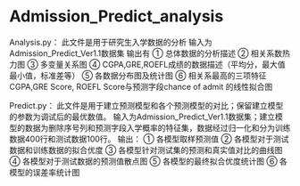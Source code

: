 # Admission_Predict_analysis

Analysis.py：
此文件是用于研究生入学数据的分析
输入为Admission_Predict_Ver1.1数据集
输出有 
①	总体数据的分析描述
②	相关系数热力图
③	多变量关系图
④	CGPA,GRE,ROEFL成绩的数据描述（平均分，最大值最小值，标准差等）
⑤	各数据分布图及统计图
⑥	相关系最高的三项特征CGPA,GRE Score, ROEFL Score与预测字段chance of admit 的线性拟合图

Predict.py：
此文件是用于建立预测模型和各个预测模型的对比；保留建立模型的参数为调试后的最优数值。
输入为Admission_Predict_Ver1.1数据集；建立模型的数据为删除序号列和预测字段入学概率的特征集，数据经过归一化和分为训练数据400行和测试数据100行。
输出：
①	各模型取样预测值
②	各模型对于测试数据和训练数据的拟合优度
③	各模型针对测试集的预测和真实值对比的曲线图
④	各模型对于测试数据的预测值散点图
⑤	各模型的最终拟合优度统计图
⑥	各模型的误差率统计图
